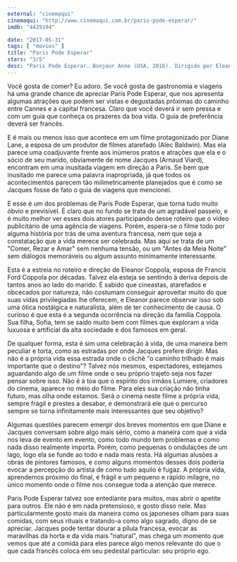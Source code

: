 ```yaml
---
external: "cinemaqui"
cinemaqui: "http://www.cinemaqui.com.br/paris-pode-esperar/"
imdb: "4429194"

date: "2017-05-31"
tags: [ "movies" ]
title: "Paris Pode Esperar"
stars: "3/5"
desc: "Paris Pode Esperar. Bonjour Anne (USA, 2016). Dirigido por Eleanor Coppola. Escrito por Eleanor Coppola. Com Diane Lane (Anne), Alec Baldwin (Michael), Arnaud Viard (Jacques), Linda Gegusch (Anne Marie), Élodie Navarre (Carol), Elise Tielrooy (Martine), Cédric Monnet (Gardien de musée). Crítica escrita para o site CinemAqui."
---
```

Você gosta de comer? Eu adoro. Se você gosta de gastronomia e viagens há uma grande chance de apreciar Paris Pode Esperar, que nos apresenta algumas atrações que podem ser vistas e degustadas próximas do caminho entre Cannes e a capital francesa. Claro que você deverá ir sem pressa e com um guia que conheça os prazeres da boa vida. O guia de preferência deverá ser francês.

E é mais ou menos isso que acontece em um filme protagonizado por Diane Lane, a esposa de um produtor de filmes atarefado (Alec Baldwin). Mas ela parece uma coadjuvante frente aos inúmeros pratos e atrações que ela e o sócio de seu marido, obviamente de nome Jacques (Arnaud Viard), encontram em uma inusitada viagem em direção a Paris. Se bem que inusitado me parece uma palavra inapropriada, já que todos os acontecimentos parecem tão milimetricamente planejados que é como se Jacques fosse de fato o guia de viagens que mencionei.

E esse é um dos problemas de Paris Pode Esperar, que torna tudo muito óbvio e previsível. É claro que no fundo se trata de um agradável passeio, e é muito melhor ver esses dois atores participando desse roteiro que o vídeo publicitário de uma agência de viagens. Porém, espera-se o filme todo por alguma história por trás de uma aventura francesa, nem que seja a constatação que a vida merece ser celebrada. Mas aqui se trata de um "Comer, Rezar e Amar" sem nenhuma tensão, ou um "Antes da Meia Noite" sem diálogos memoráveis ou algum assunto minimamente interessante.

Esta é a estreia no roteiro e direção de Eleanor Coppola, esposa de Francis Ford Coppola por décadas. Talvez ela esteja se sentindo à deriva depois de tantos anos ao lado do marido. É sabido que cineastas, atarefados e obcecados por natureza, não costumam conseguir aproveitar muito do que suas vidas privilegiadas lhe oferecem, e Eleanor parece observar isso sob uma ótica nostálgica e naturalista, além de ter conhecimento de causa. O curioso é que esta é a segunda ocorrência na direção da família Coppola. Sua filha, Sofia, tem se saído muito bem com filmes que exploram a vida luxuosa e artificial da alta sociedade e dos famosos em geral.

De qualquer forma, esta é sim uma celebração à vida, de uma maneira bem peculiar e torta, como as estradas por onde Jacques prefere dirigir. Mas não é a própria vida essa estrada onde o clichê "o caminho trilhado é mais importante que o destino"? Talvez nós mesmos, espectadores, estejamos aguardando algo de um filme onde o seu próprio trajeto seja nos fazer pensar sobre isso. Não é à toa que o espírito dos irmãos Lumiere, criadores do cinema, aparece no meio do filme. Para eles sua criação não tinha futuro, mas olha onde estamos. Será o cinema neste filme a própria vida, sempre frágil e prestes a desabar, e demonstrará ele que o percurso sempre se torna infinitamente mais interessantes que seu objetivo?

Algumas questões parecem emergir dos breves momentos em que Diane e Jacques conversam sobre algo mais sério, como a maneira com que a vida nos leva de evento em evento, como todo mundo tem problemas e como nada disso realmente importa. Porém, como pequenas o ondulações de um lago, logo ela se funde ao todo e nada mais resta. Há algumas alusões a obras de pintores famosos, e como alguns momentos desses dois poderia evocar a percepção do artista de como tudo aquilo é fugaz. A própria vida, aprendemos próximo do final, é frágil e um pequeno e rápido milagre, no único momento onde o filme nos consegue toda a atenção que merece.

Paris Pode Esperar talvez soe entediante para muitos, mas abrir o apetite para outros. Ele não é em nada pretensioso, e gosto disso nele. Mas particularmente gosto mais da maneira como os japoneses olham para suas comidas, com seus rituais e tratando-a como algo sagrado, digno de se apreciar. Jacques pode tentar dourar a pílula francesa, evocar as maravilhas da horta e da vida mais "natural", mas chega um momento que vemos que até a comida para eles parece algo menos relevante do que o que cada francês coloca em seu pedestal particular: seu próprio ego.
